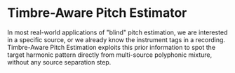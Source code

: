 # Timbre-Aware Pitch Estimator

In most real-world applications of "blind" pitch estimation, we are interested in a specific source, or we already know the instrument tags in a recording. Timbre-Aware Pitch Estimation exploits this prior information to spot the target harmonic pattern directly from multi-source polyphonic mixture, without any source separation step. 
